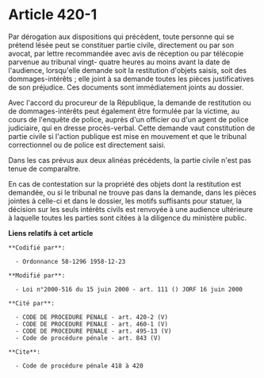 # Article 420-1

Par dérogation aux dispositions qui précèdent, toute personne qui se prétend lésée peut se constituer partie civile,
directement ou par son avocat, par lettre recommandée avec avis de réception ou par télécopie parvenue au tribunal vingt-
quatre heures au moins avant la date de l'audience, lorsqu'elle demande soit la restitution d'objets saisis, soit des
dommages-intérêts ; elle joint à sa demande toutes les pièces justificatives de son préjudice. Ces documents sont
immédiatement joints au dossier.

Avec l'accord du procureur de la République, la demande de restitution ou de dommages-intérêts peut également être formulée
par la victime, au cours de l'enquête de police, auprès d'un officier ou d'un agent de police judiciaire, qui en dresse
procès-verbal. Cette demande vaut constitution de partie civile si l'action publique est mise en mouvement et que le tribunal
correctionnel ou de police est directement saisi.

Dans les cas prévus aux deux alinéas précédents, la partie civile n'est pas tenue de comparaître.

En cas de contestation sur la propriété des objets dont la restitution est demandée, ou si le tribunal ne trouve pas dans la
demande, dans les pièces jointes à celle-ci et dans le dossier, les motifs suffisants pour statuer, la décision sur les seuls
intérêts civils est renvoyée à une audience ultérieure à laquelle toutes les parties sont citées à la diligence du ministère
public.

**Liens relatifs à cet article**

	**Codifié par**:

	  - Ordonnance 58-1296 1958-12-23

	**Modifié par**:

	  - Loi n°2000-516 du 15 juin 2000 - art. 111 () JORF 16 juin 2000

	**Cité par**:

	  - CODE DE PROCEDURE PENALE - art. 420-2 (V)
	  - CODE DE PROCEDURE PENALE - art. 460-1 (V)
	  - CODE DE PROCEDURE PENALE - art. 495-13 (V)
	  - Code de procédure pénale - art. 843 (V)

	**Cite**:

	  - Code de procédure pénale 418 à 420
